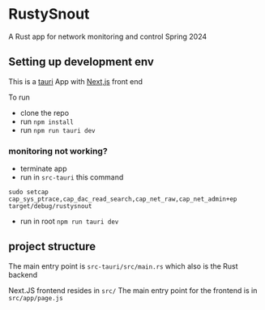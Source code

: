 # RustySnout

A Rust app for network monitoring and control 
Spring 2024


## Setting up development env

This is a [tauri](https://tauri.app/) App with [Next,js](https://nextjs.org/) front end

To run 
- clone the repo
- run `npm install`
- run `npm run tauri dev`

### monitoring not working?

- terminate app
- run in `src-tauri` this command 
```
sudo setcap cap_sys_ptrace,cap_dac_read_search,cap_net_raw,cap_net_admin+ep target/debug/rustysnout
```
- run in root `npm run tauri dev`

## project structure

The main entry point is `src-tauri/src/main.rs` which also is the Rust backend

Next.JS frontend resides in `src/`
The main entry point for the frontend is in `src/app/page.js`

